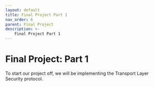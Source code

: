 ```yaml
---
layout: default
title: Final Project Part 1
nav_order: 6
parent: Final Project
description: >-
    Final Project Part 1
---
```


# Final Project: Part 1

To start our project off, we will be implementing the 
Transport Layer Security protocol.